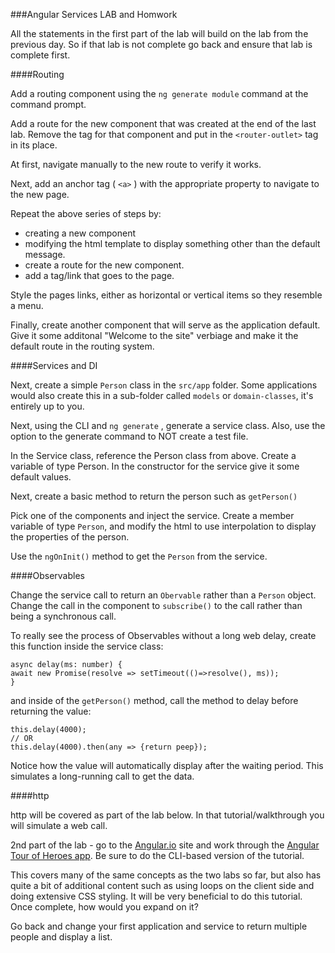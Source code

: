 ###Angular Services LAB and Homwork

All the statements in the first part of the lab will build on the lab from the previous day. So if that lab is not complete go back and ensure that lab is complete first.

####Routing

Add a routing component using the `ng generate module` command at the command prompt.

Add a route for the new component that was created at the end of the last lab. Remove the tag for that component and put in the `<router-outlet>` tag in its place.

At first, navigate manually to the new route to verify it works.

Next, add an anchor tag ( `<a>` ) with the appropriate property to navigate to the new page.

Repeat the above series of steps by:

- creating a new component
- modifying the html template to display something other than the default message.
- create a route for the new component.
- add a tag/link that goes to the page.

Style the pages links, either as horizontal or vertical items so they resemble a menu.

Finally, create another component that will serve as the application default. Give it some additonal
"Welcome to the site" verbiage and make it the default route in the routing system.

####Services and DI

Next, create a simple `Person` class in the `src/app` folder. Some applications would also create this in a
sub-folder called `models` or `domain-classes`, it's entirely up to you.

Next, using the CLI and `ng generate` , generate a service class. Also, use the option to the generate
command to NOT create a test file.

In the Service class, reference the Person class from above. Create a variable of type Person. In the
constructor for the service give it some default values.

Next, create a basic method to return the person such as `getPerson()`

Pick one of the components and inject the service. Create a member variable of type `Person`, and
modify the html to use interpolation to display the properties of the person.

Use the `ngOnInit()` method to get the `Person` from the service.

####Observables

Change the service call to return an `Obervable` rather than a `Person` object. Change the call in the
component to `subscribe()` to the call rather than being a synchronous call.

To really see the process of Observables without a long web delay, create this function inside the
service class:

```
async delay(ms: number) {
await new Promise(resolve => setTimeout(()=>resolve(), ms));
}
```

and inside of the `getPerson()` method, call the method to delay before returning the value:

```
this.delay(4000);
// OR
this.delay(4000).then(any => {return peep});
```

Notice how the value will automatically display after the waiting period. This simulates a long-running
call to get the data.

####http

http will be covered as part of the lab below. In that tutorial/walkthrough you will simulate a web call.

2nd part of the lab - go to the [Angular.io](https://angular.io) site and work through the [Angular Tour of Heroes app](https://angular.io/tutorial). Be
sure to do the CLI-based version of the tutorial.

This covers many of the same concepts as the two labs so far, but also has quite a bit of additional
content such as using loops on the client side and doing extensive CSS styling. It will be very
beneficial to do this tutorial. Once complete, how would you expand on it?

Go back and change your first application and service to return multiple people and display a list.

